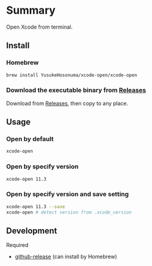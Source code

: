 # Summary

Open Xcode from terminal.

## Install

### Homebrew

```bash
brew install YusukeHosonuma/xcode-open/xcode-open
```

### Download the executable binary from [Releases](https://github.com/YusukeHosonuma/XcodeOpen/releases)

Download from [Releases](https://github.com/YusukeHosonuma/XcodeOpen/releases), then copy to any place.

## Usage

### Open by default

```bash
xcode-open
```

### Open by specify version

```bash
xcode-open 11.3
```

### Open by specify version and save setting

```bash
xcode-open 11.3 --save
xcode-open # detect version from .xcode_version
```

## Development

Required

* [github-release](https://github.com/aktau/github-release) (can install by Homebrew)
